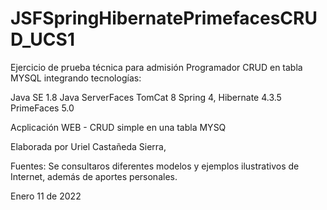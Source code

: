 # JSFSpringHibernatePrimefacesCRUD_UCS1
Ejercicio de prueba técnica para admisión Programador 
CRUD  en tabla MYSQL  integrando tecnologías:

Java SE 1.8
Java ServerFaces
TomCat 8
Spring 4,
Hibernate 4.3.5
PrimeFaces 5.0

Acplicación WEB -  CRUD simple en una tabla MYSQ

Elaborada por Uriel Castañeda Sierra,  

Fuentes: 
Se consultaros diferentes modelos y ejemplos ilustrativos de Internet, además de aportes personales.

Enero 11 de 2022


